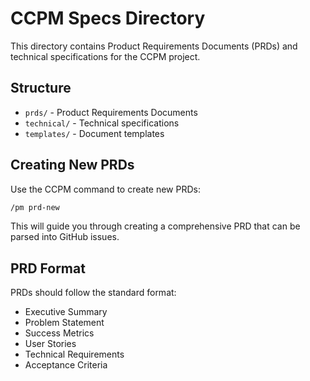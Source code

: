 # CCPM Specs Directory

This directory contains Product Requirements Documents (PRDs) and technical specifications for the CCPM project.

## Structure

- `prds/` - Product Requirements Documents
- `technical/` - Technical specifications
- `templates/` - Document templates

## Creating New PRDs

Use the CCPM command to create new PRDs:
```bash
/pm prd-new
```

This will guide you through creating a comprehensive PRD that can be parsed into GitHub issues.

## PRD Format

PRDs should follow the standard format:
- Executive Summary
- Problem Statement  
- Success Metrics
- User Stories
- Technical Requirements
- Acceptance Criteria